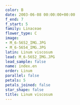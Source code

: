 ```yaml
---
color: B
date: 2003-06-08 00:00:00+00:00
f_end: 7
f_start: 5
family: Linaceae
flower_type: C
image:
- M_6-5652_IMG.JPG
- M_6-5654_IMG.JPG
latin: Linum viscosum
lead: M_6-5652_IMG.JPG
lead_sample: false
name: index.en
order: Linum
parallel: false
petals: 5
petals_joined: false
star_shape: false
title: Linum viscosum
---
```

